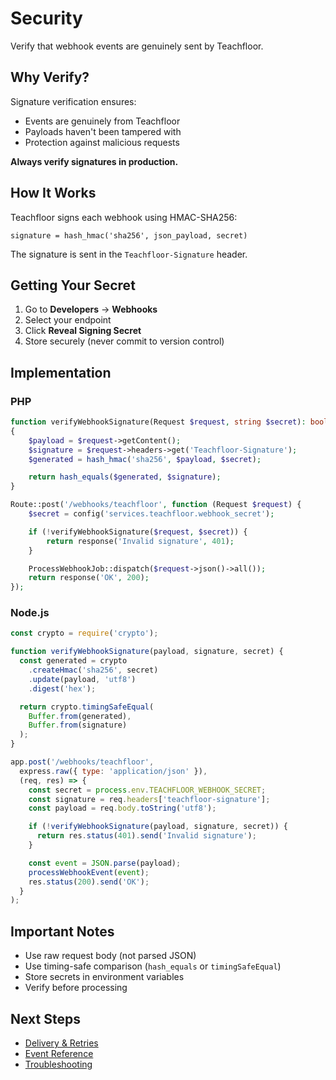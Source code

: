 # Security

Verify that webhook events are genuinely sent by Teachfloor.

## Why Verify?

Signature verification ensures:
- Events are genuinely from Teachfloor
- Payloads haven't been tampered with
- Protection against malicious requests

**Always verify signatures in production.**

## How It Works

Teachfloor signs each webhook using HMAC-SHA256:

```
signature = hash_hmac('sha256', json_payload, secret)
```

The signature is sent in the `Teachfloor-Signature` header.

## Getting Your Secret

1. Go to **Developers** → **Webhooks**
2. Select your endpoint
3. Click **Reveal Signing Secret**
4. Store securely (never commit to version control)

## Implementation

### PHP

```php
function verifyWebhookSignature(Request $request, string $secret): bool
{
    $payload = $request->getContent();
    $signature = $request->headers->get('Teachfloor-Signature');
    $generated = hash_hmac('sha256', $payload, $secret);

    return hash_equals($generated, $signature);
}

Route::post('/webhooks/teachfloor', function (Request $request) {
    $secret = config('services.teachfloor.webhook_secret');

    if (!verifyWebhookSignature($request, $secret)) {
        return response('Invalid signature', 401);
    }

    ProcessWebhookJob::dispatch($request->json()->all());
    return response('OK', 200);
});
```

### Node.js

```javascript
const crypto = require('crypto');

function verifyWebhookSignature(payload, signature, secret) {
  const generated = crypto
    .createHmac('sha256', secret)
    .update(payload, 'utf8')
    .digest('hex');

  return crypto.timingSafeEqual(
    Buffer.from(generated),
    Buffer.from(signature)
  );
}

app.post('/webhooks/teachfloor',
  express.raw({ type: 'application/json' }),
  (req, res) => {
    const secret = process.env.TEACHFLOOR_WEBHOOK_SECRET;
    const signature = req.headers['teachfloor-signature'];
    const payload = req.body.toString('utf8');

    if (!verifyWebhookSignature(payload, signature, secret)) {
      return res.status(401).send('Invalid signature');
    }

    const event = JSON.parse(payload);
    processWebhookEvent(event);
    res.status(200).send('OK');
  }
);
```

## Important Notes

- Use raw request body (not parsed JSON)
- Use timing-safe comparison (`hash_equals` or `timingSafeEqual`)
- Store secrets in environment variables
- Verify before processing

## Next Steps

- [Delivery & Retries](./03-delivery-retries.md)
- [Event Reference](./04-event-reference.md)
- [Troubleshooting](./05-troubleshooting.md)

